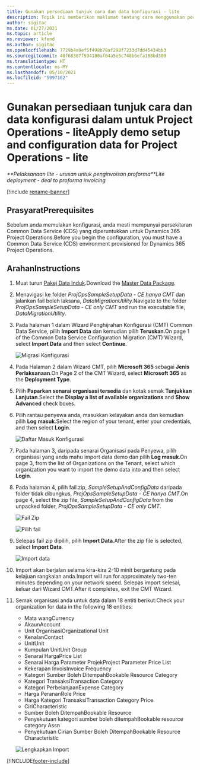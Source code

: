 ```yaml
---
title: Gunakan persediaan tunjuk cara dan data konfigurasi - lite
description: Topik ini memberikan maklumat tentang cara menggunakan persediaan demo dan data konfigurasi untuk Project Operations.
author: sigitac
ms.date: 01/27/2021
ms.topic: article
ms.reviewer: kfend
ms.author: sigitac
ms.openlocfilehash: 7729b4a9ef5f498b78af298f7233d7dd45434bb3
ms.sourcegitcommit: 40f68387f594180af64a5e5c748b6efa188bd300
ms.translationtype: HT
ms.contentlocale: ms-MY
ms.lasthandoff: 05/10/2021
ms.locfileid: "5997162"
---
```

# <a name="apply-demo-setup-and-configuration-data-for-project-operations---lite"></a><span data-ttu-id="5763d-103">Gunakan persediaan tunjuk cara dan data konfigurasi dalam untuk Project Operations - lite</span><span class="sxs-lookup"><span data-stu-id="5763d-103">Apply demo setup and configuration data for Project Operations - lite</span></span> 

<span data-ttu-id="5763d-104">_\*\*Pelaksanaan lite - urusan untuk penginvoisan proforma_</span><span class="sxs-lookup"><span data-stu-id="5763d-104">_\*\*Lite deployment - deal to proforma invoicing_</span></span>

[!include [rename-banner](~/includes/cc-data-platform-banner.md)]

## <a name="prerequisites"></a><span data-ttu-id="5763d-105">Prasyarat</span><span class="sxs-lookup"><span data-stu-id="5763d-105">Prerequisites</span></span>

<span data-ttu-id="5763d-106">Sebelum anda memulakan konfigurasi, anda mesti mempunyai persekitaran Common Data Service (CDS) yang diperuntukkan untuk Dynamics 365 Project Operations.</span><span class="sxs-lookup"><span data-stu-id="5763d-106">Before you begin the configuration, you must have a Common Data Service (CDS) environment provisioned for Dynamics 365 Project Operations.</span></span>


## <a name="instructions"></a><span data-ttu-id="5763d-107">Arahan</span><span class="sxs-lookup"><span data-stu-id="5763d-107">Instructions</span></span>

1. <span data-ttu-id="5763d-108">Muat turun [Pakej Data Induk](https://download.microsoft.com/download/3/4/1/341bf279-a64f-4baa-af31-ce624859b518/ProjOpsSampleSetupData-%20CE%20only.zip).</span><span class="sxs-lookup"><span data-stu-id="5763d-108">Download the [Master Data Package](https://download.microsoft.com/download/3/4/1/341bf279-a64f-4baa-af31-ce624859b518/ProjOpsSampleSetupData-%20CE%20only.zip).</span></span> 
2. <span data-ttu-id="5763d-109">Menavigasi ke folder *ProjOpsSampleSetupData - CE hanya CMT* dan jalankan fail boleh laksana, *DataMigrationUtility*.</span><span class="sxs-lookup"><span data-stu-id="5763d-109">Navigate to the folder *ProjOpsSampleSetupData - CE only CMT* and run the executable file, *DataMigrationUtility*.</span></span>
3. <span data-ttu-id="5763d-110">Pada halaman 1 dalam Wizard Penghijrahan Konfigurasi (CMT) Common Data Service, pilih **Import Data** dan kemudian pilih **Teruskan**.</span><span class="sxs-lookup"><span data-stu-id="5763d-110">On page 1 of the Common Data Service Configuration Migration (CMT) Wizard, select **Import Data** and then select **Continue**.</span></span>

    ![Migrasi Konfigurasi](./media/1ConfigurationMigration.png)

4. <span data-ttu-id="5763d-112">Pada Halaman 2 dalam Wizard CMT, pilih **Microsoft 365** sebagai **Jenis Perlaksanaan**.</span><span class="sxs-lookup"><span data-stu-id="5763d-112">On Page 2 of the CMT Wizard, select **Microsoft 365** as the **Deployment Type**.</span></span>
5. <span data-ttu-id="5763d-113">Pilih **Paparkan senarai organisasi tersedia** dan kotak semak **Tunjukkan Lanjutan**.</span><span class="sxs-lookup"><span data-stu-id="5763d-113">Select the **Display a list of available organizations** and **Show Advanced** check boxes.</span></span>
6. <span data-ttu-id="5763d-114">Pilih rantau penyewa anda, masukkan kelayakan anda dan kemudian pilih **Log masuk**.</span><span class="sxs-lookup"><span data-stu-id="5763d-114">Select the region of your tenant, enter your credentials, and then select **Login**.</span></span>

   ![Daftar Masuk Konfigurasi](./media/2ConfigurationSignin.png)

7. <span data-ttu-id="5763d-116">Pada halaman 3, daripada senarai Organisasi pada Penyewa, pilih organisasi yang anda mahu import data demo dan pilih **Log masuk**.</span><span class="sxs-lookup"><span data-stu-id="5763d-116">On page 3, from the list of Organizations on the Tenant, select which organization you want to import the demo data into and then select **Login**.</span></span>
8. <span data-ttu-id="5763d-117">Pada halaman 4, pilih fail zip, *SampleSetupAndConfigData* daripada folder tidak dibungkus, *ProjOpsSampleSetupData - CE hanya CMT*.</span><span class="sxs-lookup"><span data-stu-id="5763d-117">On page 4, select the zip file, *SampleSetupAndConfigData* from the unpacked folder, *ProjOpsSampleSetupData - CE only CMT*.</span></span>

   ![Fail Zip](./media/3ZipFile.png)

   ![Pilih fail](./media/4SelectAFile.png)

9. <span data-ttu-id="5763d-120">Selepas fail zip dipilih, pilih **Import Data**.</span><span class="sxs-lookup"><span data-stu-id="5763d-120">After the zip file is selected, select **Import Data**.</span></span>

   ![Import data](./media/5ImportData.png)

10. <span data-ttu-id="5763d-122">Import akan berjalan selama kira-kira 2-10 minit bergantung pada kelajuan rangkaian anda.</span><span class="sxs-lookup"><span data-stu-id="5763d-122">Import will run for approximately two-ten minutes depending on your network speed.</span></span> <span data-ttu-id="5763d-123">Selepas import selesai, keluar dari Wizard CMT.</span><span class="sxs-lookup"><span data-stu-id="5763d-123">After it completes, exit the CMT Wizard.</span></span> 
11. <span data-ttu-id="5763d-124">Semak organisasi anda untuk data dalam 18 entiti berikut:</span><span class="sxs-lookup"><span data-stu-id="5763d-124">Check your organization for data in the following 18 entities:</span></span>

    -   <span data-ttu-id="5763d-125">Mata wang</span><span class="sxs-lookup"><span data-stu-id="5763d-125">Currency</span></span>
    -   <span data-ttu-id="5763d-126">Akaun</span><span class="sxs-lookup"><span data-stu-id="5763d-126">Account</span></span>
    -   <span data-ttu-id="5763d-127">Unit Organisasi</span><span class="sxs-lookup"><span data-stu-id="5763d-127">Organizational Unit</span></span>
    -   <span data-ttu-id="5763d-128">Kenalan</span><span class="sxs-lookup"><span data-stu-id="5763d-128">Contact</span></span>
    -   <span data-ttu-id="5763d-129">Unit</span><span class="sxs-lookup"><span data-stu-id="5763d-129">Unit</span></span>
    -   <span data-ttu-id="5763d-130">Kumpulan Unit</span><span class="sxs-lookup"><span data-stu-id="5763d-130">Unit Group</span></span>
    -   <span data-ttu-id="5763d-131">Senarai Harga</span><span class="sxs-lookup"><span data-stu-id="5763d-131">Price List</span></span>
    -   <span data-ttu-id="5763d-132">Senarai Harga Parameter Projek</span><span class="sxs-lookup"><span data-stu-id="5763d-132">Project Parameter Price List</span></span> 
    -   <span data-ttu-id="5763d-133">Kekerapan Invois</span><span class="sxs-lookup"><span data-stu-id="5763d-133">Invoice Frequency</span></span>
    -   <span data-ttu-id="5763d-134">Kategori Sumber Boleh Ditempah</span><span class="sxs-lookup"><span data-stu-id="5763d-134">Bookable Resource Category</span></span>
    -   <span data-ttu-id="5763d-135">Kategori Transaksi</span><span class="sxs-lookup"><span data-stu-id="5763d-135">Transaction Category</span></span>
    -   <span data-ttu-id="5763d-136">Kategori Perbelanjaan</span><span class="sxs-lookup"><span data-stu-id="5763d-136">Expense Category</span></span>
    -   <span data-ttu-id="5763d-137">Harga Peranan</span><span class="sxs-lookup"><span data-stu-id="5763d-137">Role Price</span></span>
    -   <span data-ttu-id="5763d-138">Harga Kategori Transaksi</span><span class="sxs-lookup"><span data-stu-id="5763d-138">Transaction Category Price</span></span>
    -   <span data-ttu-id="5763d-139">Ciri</span><span class="sxs-lookup"><span data-stu-id="5763d-139">Characteristic</span></span>
    -   <span data-ttu-id="5763d-140">Sumber Boleh Ditempah</span><span class="sxs-lookup"><span data-stu-id="5763d-140">Bookable Resource</span></span>
    -   <span data-ttu-id="5763d-141">Penyekutuan kategori sumber boleh ditempah</span><span class="sxs-lookup"><span data-stu-id="5763d-141">Bookable resource category Assn</span></span>
    -   <span data-ttu-id="5763d-142">Penyekutuan Cirian Sumber Boleh Ditempah</span><span class="sxs-lookup"><span data-stu-id="5763d-142">Bookable Resource Characteristic</span></span>

    ![Lengkapkan Import](./media/6CompleteImport.png)


[!INCLUDE[footer-include](../includes/footer-banner.md)]
